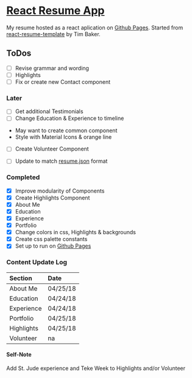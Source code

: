 # [React Resume App](https://donald-stolz.github.io/resume/)

My resume hosted as a react aplication on [Github Pages](https://pages.github.com/). Started from [react-resume-template](https://github.com/tbakerx/react-resume-template) by Tim Baker.

ToDos
-------
- [ ] Revise grammar and wording
- [ ] Highlights
- [ ] Fix or create new Contact component

### Later
- [ ] Get additional Testimonials
- [ ] Change Education & Experience to timeline
- May want to create common component
- Style with Material Icons & orange line
- [ ] Create Volunteer Component
- [ ] Update to match [resume.json](https://jsonresume.org/) format


### Completed
- [x] Improve modularity of Components
- [x] Create Highlights Component
- [x] About Me
- [x] Education
- [x] Experience
- [x] Portfolio
- [x] Change colors in css, Highlights & backgrounds
- [x] Create css palette constants
- [x] Set up to run on [Github Pages](https://pages.github.com/)

### Content Update Log

| Section			| Date     |
| :---------	| :--------|
| About Me  	| 04/25/18 |
| Education 	| 04/24/18 |
| Experience	| 04/24/18 |
| Portfolio 	| 04/25/18 |
| Highlights	| 04/25/18 |
| Volunteer		| na       |

#### Self-Note
Add St. Jude experience and Teke Week to Highlights and/or Volunteer
